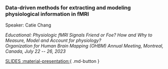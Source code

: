 <h3>Data-driven methods for extracting and modeling physiological information in fMRI</h3>

<p>Speaker: Catie Chang</p>
  
*<p>Educational: Physiologic fMRI Signals Friend or Foe? How and Why to Measure, Model and Account for physiology?<br>
Organization for Human Brain Mapping (OHBM) Annual Meeting, Montreal, Canada, July 22 -- 26, 2023</p>*

[SLIDES :material-presentation:](https://vanderbilt365-my.sharepoint.com/:p:/g/personal/catie_chang_vanderbilt_edu/ESDyf3coQ3FEoWz0NfD1qQAByPs4VvFFJGqjPJ_4mHUZWQ?e=X0hssk){ .md-button } 